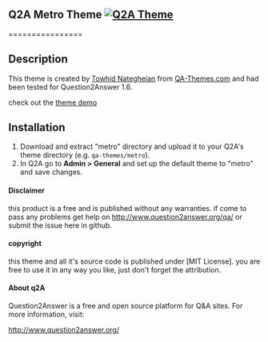 ## Q2A Metro Theme [![Q2A Theme](http://qa-themes.com/files/q2a-logo.png)](http://question2answer.org/)
================
## Description
This theme is created by [Towhid Nategheian](http://TowhidN.com) from [QA-Themes.com](http://QA-Themes.com) and had been tested for Question2Answer 1.6. 

check out the [theme demo](http://demo.qa-themes.com/metro/)

## Installation

1. Download and extract "metro" directory and upload it to your Q2A's theme directory (e.g. `qa-themes/metro`).
2. In Q2A go to **Admin > General** and set up the default theme to "metro" and save changes.


#### Disclaimer
this product is a free and is published without any warranties. if come to pass any problems get help on http://www.question2answer.org/qa/ or submit the issue here in github.

#### copyright
this theme and all it's source code is published under [MIT License]. you are free to use it in any way you like, just don't forget the attribution.

#### About q2A

Question2Answer is a free and open source platform for Q&A sites. For more information, visit:

http://www.question2answer.org/
